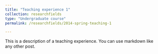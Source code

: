 ```yaml
---
title: "Teaching experience 1"
collection: researchfields
type: "Undergraduate course"
permalink: /researchfields/2014-spring-teaching-1

---
```


This is a description of a teaching experience. You can use markdown like any other post.
